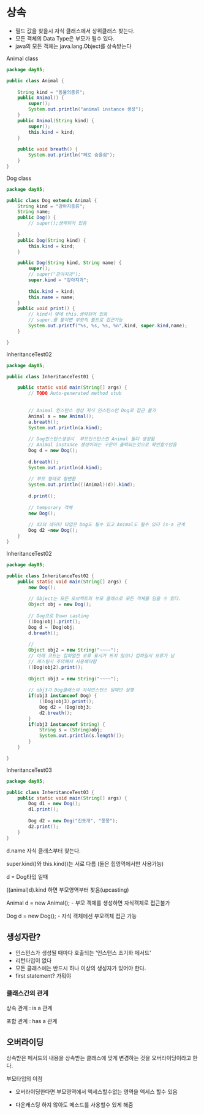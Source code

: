 # 상속

- 필드 값을 찾을시 자식 클래스에서 상위클래스 찾는다.
- 모든 객체의 Data Type은 부모가 될수 있다.
- java의 모든 객체는 java.lang.Object를 상속받는다

Animal class

```java
package day05;

public class Animal {
	
	String kind = "동물의종류";
	public Animal() {
		super();
		System.out.println("animal instance 생성");
	}
	public Animal(String kind) {
		super();
		this.kind = kind;
	}
	
	public void breath() {
		System.out.println("페로 숨을쉼");
	}
}


```
Dog class

```java
package day05;

public class Dog extends Animal {
	String kind = "강아지종류";
	String name;
	public Dog() {
		// super();생략되어 있음 
		
	}
	public Dog(String kind) {
		this.kind = kind;
	}

	public Dog(String kind, String name) {
		super();
		// super("강아지과"); 
		super.kind = "강아지과";
		
		this.kind = kind;
		this.name = name;
	}
	public void print() {
		// kind시 앞에 this.생략되어 있음
		// super.를 붙이면 부모의 필드로 접근가능
		System.out.printf("%s, %s, %s, %n",kind, super.kind,name);
	}

}
```

InheritanceTest02

```java
package day05;

public class InheritanceTest01 {

	public static void main(String[] args) {
		// TODO Auto-generated method stub
		
		
		// Animal 인스턴스 생성 자식 인스턴스인 Dog로 접근 불가
		Animal a = new Animal();
		a.breath();
		System.out.println(a.kind);
		
		// Dog인스턴스생성시  부모인스턴스인 Animal 둘다 생성됨 
		// Animal instance 생성이라는 구문이 출력되는것으로 확인할수있음
		Dog d = new Dog();
		
		d.breath();
		System.out.println(d.kind);
		
		// 부모 형태로 형변환
		System.out.println(((Animal)(d)).kind);
		
		d.print();
		
		// temporary 객체 
		new Dog();
		
		// d2의 데이터 타입은 Dog도 될수 있고 Animal도 될수 있다 is-a 관계
		Dog d2 =new Dog();
	}
}

```

InheritanceTest02

```java
package day05;

public class InheritanceTest02 {
	public static void main(String[] args) {
		new Dog();
		
		// Object는 모든 오브젝트의 부모 클래스로 모든 객체를 담을 수 있다.
		Object obj = new Dog();
		
		// Dog으로 Down casting
		((Dog)obj).print();
		Dog d = (Dog)obj;
		d.breath();
		
		//
		Object obj2 = new String("~~~~");
		// 아래 코드는 컴파일전 오류 표시가 뜨지 않으나 컴파일시 오류가 남
        // 캐스팅시 주의해서 사용해야함
		((Dog)obj2).print();
		
		Object obj3 = new String("~~~~");
		
		// obj3가 Dog클래스의 자식인스턴스 일때만 실행
		if(obj3 instanceof Dog) {
			((Dog)obj3).print();
			Dog d2 = (Dog)obj3;
			d2.breath();
		}
		if(obj3 instanceof String) {
			String s = (String)obj;
			System.out.println(s.length());
		}
	}

}

```

InheritanceTest03

```java
package day05;

public class InheritanceTest03 {
	public static void main(String[] args) {
		Dog d1 = new Dog();
		d1.print();
		
		Dog d2 = new Dog("진돗개", "쫑쫑");
		d2.print();
	}
}
```



d.name 자식 클래스부터 찾는다.

super.kind()와 this.kind()는 서로 다름 (둘은 힙영역에서만 사용가능)



d = Dog타입 일때

((animal)d).kind 하면 부모영역부터 찾음(upcasting)

Animal d = new Animal();  - 부모 객체를 생성하면 자식객체로 접근불가

Dog d = new Dog(); - 자식 객체에선 부모객체 접근 가능







## 생성자란?

- 인스턴스가 생성될 때마다 호출되는 '인스턴스 초기화 메서드'
- 리턴타입이 없다
- 모든 클래스에는 반드시 하나 이상의 생성자가 있어야 한다.
- first statement? 가뭐야



### 클래스간의 관계

상속 관계 : is a 관계

포함 관계 : has a 관계



## 오버라이딩

상속받은 메서드의 내용을 상속받는 클래스에 맞게 변경하는 것을 오버라이딩이라고 한다.



부모타입의 이점

- 오버라이딩한다면 부모영역에서 액세스할수없는 영역을 액세스 할수 있음

- 다운캐스팅 하지 않아도 메소드를 사용할수 있게 해줌





